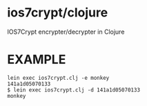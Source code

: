# ios7crypt/clojure

IOS7Crypt encrypter/decrypter in Clojure

# EXAMPLE

```
lein exec ios7crypt.clj -e monkey
141a1d05070133
$ lein exec ios7crypt.clj -d 141a1d05070133
monkey
```
